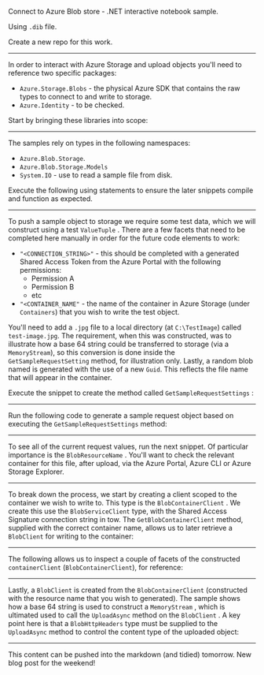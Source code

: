 Connect to Azure Blob store - .NET interactive notebook sample.

Using `.dib` file.

Create a new repo for this work.

---

In order to interact with Azure Storage and upload objects you'll need to reference two specific packages:

- `Azure.Storage.Blobs` - the physical Azure SDK that contains the raw types to connect to and write to storage.
- `Azure.Identity` - to be checked.

Start by bringing these libraries into scope:

---

The samples rely on types in the following namespaces:

- `Azure.Blob.Storage`.
- `Azure.Blob.Storage.Models` 
- `System.IO` - use to read a sample file from disk.

Execute the following using statements to ensure the later snippets compile and function as expected.

---

To push a sample object to storage we require some test data, which we will construct using a test `ValueTuple` . There are a few facets that need to be completed here manually in order for the future code elements to work:
- `"<CONNECTION_STRING>"` - this should be completed with a generated Shared Access Token from the Azure Portal with the following permissions:
	- Permission A
	- Permission B
	- etc
- `"<CONTAINER_NAME"` - the name of the container in Azure Storage (under `Containers`) that you wish to write the test object.

You'll need to add a `.jpg` file to a local directory (at `C:\TestImage`) called `test-image.jpg`. The requirement, when this was constructed, was to illustrate how a base 64 string could be transferred to storage (via a `MemoryStream`), so this conversion is done inside the `GetSampleRequestSetting` method, for illustration only. Lastly, a random blob named is generated with the use of a new `Guid`. This reflects the file name that will appear in the container.

Execute the snippet to create the method called `GetSampleRequestSettings` :

---

Run the following code to generate a sample request object based on executing the `GetSampleRequestSettings` method:

---

To see all of the current request values, run the next snippet. Of particular importance is the `BlobResourceName` . You'll want to check the relevant container for this file, after upload, via the Azure Portal, Azure CLI or Azure Storage Explorer.

---

To break down the process, we start by creating a client scoped to the container we wish to write to. This type is the `BlobContainerClient` . We create this use the `BlobServiceClient` type, with the Shared Access Signature connection string in tow. The `GetBlobContainerClient` method, supplied with the correct container name, allows us to later retrieve a `BlobClient` for writing to the container:

---

The following allows us to inspect a couple of facets of the constructed `containerClient` (`BlobContainerClient`), for reference:

---

Lastly, a `BlobClient` is created from the `BlobContainerClient` (constructed with the resource name that you wish to generated). The sample shows how a base 64 string is used to construct a `MemoryStream` , which is ultimated used to call the `UploadAsync` method on the `BlobClient` . A key point here is that a `BlobHttpHeaders` type must be supplied to the `UploadAsync` method to control the content type of the uploaded object:

---

This content can be pushed into the markdown (and tidied) tomorrow. New blog post for the weekend!


